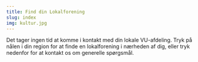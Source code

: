 ```yaml
---
title: Find din Lokalforening
slug: index
img: kultur.jpg
---
```


Det tager ingen tid at komme i kontakt med din lokale VU-afdeling.
Tryk på nålen i din region for at finde en lokalforening i nærheden af dig, eller tryk nedenfor for at kontakt os om generelle spørgsmål.
